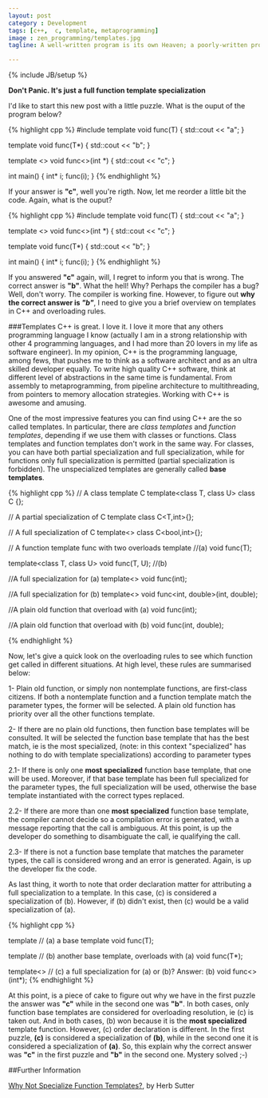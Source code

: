 ```yaml
---
layout: post
category : Development
tags: [c++,  c, template, metaprogramming]
image : zen_programming/templates.jpg
tagline: A well-written program is its own Heaven; a poorly-written program is its own Hell - The Tao Of Programming

---
```

{% include JB/setup %}

**Don't Panic. It's just a full function template specialization**
<!--more-->

I'd like to start this new post with a little puzzle. What is the ouput of the program below?

{% highlight cpp %}
#include <iostream>
template <class T>
void func(T) {
    std::cout << "a";
}

template <class T>
void func(T*) {
    std::cout << "b";
}

template <>
void func<>(int *) {
    std::cout << "c";
}

int main()
{
    int* i;
    func(i);
}
{% endhighlight %}

If your answer is **"c"**, well you're rigth. Now, let me reorder a little bit the code.  Again, what is the ouput? 

{% highlight cpp %}
#include <iostream>
template <class T>
void func(T) {
    std::cout << "a";
}

template <>
void func<>(int *) {
    std::cout << "c";
}

template <class T>
void func(T*) {
    std::cout << "b";
}

int main()
{
    int* i;
    func(i);
}
{% endhighlight %}

If you answered **"c"** again, will, I regret to inform you that is wrong. The correct answer is **"b"**. What the hell! Why? Perhaps the compiler has a bug? Well, don't worry. The compiler is working fine. However, to figure out **why the correct answer is *"b"***, I need to give you a brief overview on templates in C++ and overloading rules.

###Templates
C++ is great. I love it. I love it more that any others programming language I know (actually I am in a strong relationship with other 4 programming languages, and I had more than 20 lovers in my life as software engineer). In my opinion, C++ is the programming language, among fews, that pushes me to think as a software architect and as an ultra skilled developer equally.
To write high quality C++ software, think at different level of abstractions in the same time is fundamental. From assembly to metaprogramming, from pipeline architecture to multithreading, from pointers to memory allocation strategies. Working with C++ is awesome and amusing.

One of the most impressive features you can find using C++ are the so called templates. In particular, there are *class templates* and *function templates*, depending if we use them with classes or functions. Class templates and function templates don't work in the same way. For classes, you can have both partial specialization and full specialization, while for functions only full specialization is permitted (partial specialization is forbidden).
The unspecialized templates are generally called **base templates**.

{% highlight cpp %}
// A class template C
template<class T, class U>
class C {};

// A partial specialization of C
template<class T>
class C<T,int>{};

// A full specialization of C
template<>
class C<bool,int>{};


// A function template func with two overloads
template<class T>  //(a)
void func(T);             

template<class T, class U>
void func(T, U);   //(b)

//A full specialization for (a)
template<>
void func<int>(int);

//A full specialization for (b)
template<>
void func<int, double>(int, double);

//A plain old function that overload with (a)
void func(int);

//A plain old function that overload with (b)
void func(int, double);

{% endhighlight %}

Now, let's give a quick look on the overloading rules to see which function get called in different situations. At high level, these rules are summarised below:

1- Plain old function, or simply non nontemplate functions, are first-class citizens. If both a nontemplate function and a function template match the parameter types,  the former will be selected. A plain old function has priority over all the other functions template.

2- If there are no plain old functions, then function base templates will be consulted. It will be selected the function base template that has the best match, ie is the most specialized, (note: in this context "specialized" has nothing to do with template specializations) according to parameter types

2.1- If there is only one **most specialized** function base template, that one will be used. Moreover, if that base template has been full specialized for the parameter types, the full specialization will be used, otherwise the base template instantiated with the correct types replaced.

2.2- If there are more than one **most specialized** function base template, the compiler cannot decide so a compilation error is  generated, with a message reporting that the call is ambiguous. At this point, is up the developer do something to disambiguate the call, ie qualifying the call.

2.3- If there is not a function base template that matches the parameter types, the call is considered wrong and an error is generated. Again,  is up the developer fix the code.

As last thing, it worth to note that order declaration matter for attributing a full specialization to a template. In this case, (c) is considered a specialization of (b). However, if (b) didn't exist, then (c) would be a valid specialization of (a). 

{% highlight cpp %}

template<class T>   // (a) a base template 
void func(T);

template<class T>   // (b) another base template, overloads with (a) 
void func(T*);       

template<>          // (c) a full specialization for (a) or (b)? Answer: (b)
void func<>(int*);
{% endhighlight %}


At this point, is a piece of cake to figure out why we have in the first puzzle the answer was **"c"** while in the second one was **"b"**. In both cases, only function base templates are considered for overloading resolution, ie (c) is taken out. And in both cases, (b) won because it is the **most specialized** template function. However, (c) order declaration is different. In the first puzzle, **(c)** is considered a specialization of **(b)**, while in the second one it is considered a specialization of **(a)**. So, this explain why the correct answer was **"c"** in the first puzzle and  **"b"** in the second one. Mystery solved ;-) 

##Further Information

[Why Not Specialize Function Templates?](http://www.gotw.ca/publications/mill17.htm), by Herb Sutter



